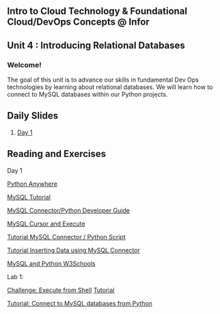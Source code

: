 ## Intro to Cloud Technology & Foundational Cloud/DevOps Concepts @ Infor 
## Unit 4 : Introducing Relational Databases

### Welcome!

The goal of this unit is to advance our skills in fundamental Dev Ops technologies  by learning about relational databases. We will learn how to connect to MySQL databases within our Python projects.


## Daily Slides

1. [Day 1](https://docs.google.com/presentation/d/1RBIldxOsYjJk81Cu_xBc_Rjy909PVxuaWbpZBn99OSA/edit?usp=sharing)



## Reading and Exercises


Day 1

[Python Anywhere](https://www.pythonanywhere.com/)

[MySQL Tutorial](https://www.tutorialspoint.com/mysql/)

[MySQL Connector/Python Developer Guide](https://dev.mysql.com/doc/connector-python/en/)

[MySQL Cursor and Execute](https://dev.mysql.com/doc/connector-python/en/connector-python-api-mysqlcursor-execute.html)


[Tutorial MySQL Connector / Python Script](https://dev.mysql.com/doc/connector-python/en/connector-python-tutorial-cursorbuffered.html)

[Tutorial Inserting Data using MySQL Connector](https://dev.mysql.com/doc/connector-python/en/connector-python-example-cursor-transaction.html)

[MySQL and Python W3Schools](https://www.w3schools.com/python/python_mysql_getstarted.asp)


Lab 1:

[Challenge: Execute from Shell](https://stackoverflow.com/questions/8055694/how-to-execute-a-mysql-command-from-a-shell-script)
[Tutorial](https://www.shellhacks.com/mysql-run-query-bash-script-linux-command-line/)

[Tutorial: Connect to MySQL databases from Python](http://www.mysqltutorial.org/python-mysql/)